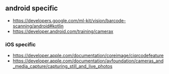 ## android specific

- https://developers.google.com/ml-kit/vision/barcode-scanning/android#kotlin
- https://developer.android.com/training/camerax

### iOS specific

- https://developer.apple.com/documentation/coreimage/ciqrcodefeature
- https://developer.apple.com/documentation/avfoundation/cameras_and_media_capture/capturing_still_and_live_photos
